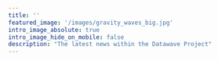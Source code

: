 ```yaml
---
title: ''
featured_image: '/images/gravity_waves_big.jpg'
intro_image_absolute: true
intro_image_hide_on_mobile: false
description: "The latest news within the Datawave Project"
--- 
```

